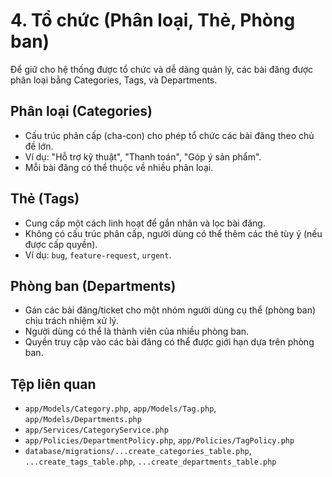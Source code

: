 # 4. Tổ chức (Phân loại, Thẻ, Phòng ban)

Để giữ cho hệ thống được tổ chức và dễ dàng quản lý, các bài đăng được phân loại bằng Categories, Tags, và Departments.

## Phân loại (Categories)

-   Cấu trúc phân cấp (cha-con) cho phép tổ chức các bài đăng theo chủ đề lớn.
-   Ví dụ: "Hỗ trợ kỹ thuật", "Thanh toán", "Góp ý sản phẩm".
-   Mỗi bài đăng có thể thuộc về nhiều phân loại.

## Thẻ (Tags)

-   Cung cấp một cách linh hoạt để gắn nhãn và lọc bài đăng.
-   Không có cấu trúc phân cấp, người dùng có thể thêm các thẻ tùy ý (nếu được cấp quyền).
-   Ví dụ: `bug`, `feature-request`, `urgent`.

## Phòng ban (Departments)

-   Gán các bài đăng/ticket cho một nhóm người dùng cụ thể (phòng ban) chịu trách nhiệm xử lý.
-   Người dùng có thể là thành viên của nhiều phòng ban.
-   Quyền truy cập vào các bài đăng có thể được giới hạn dựa trên phòng ban.

## Tệp liên quan

-   `app/Models/Category.php`, `app/Models/Tag.php`, `app/Models/Departments.php`
-   `app/Services/CategoryService.php`
-   `app/Policies/DepartmentPolicy.php`, `app/Policies/TagPolicy.php`
-   `database/migrations/...create_categories_table.php`, `...create_tags_table.php`, `...create_departments_table.php`
